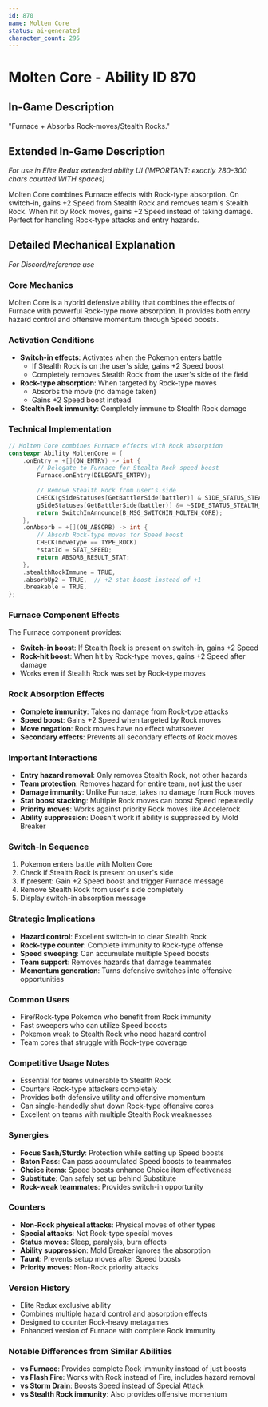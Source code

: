 ```yaml
---
id: 870
name: Molten Core
status: ai-generated
character_count: 295
---
```


# Molten Core - Ability ID 870

## In-Game Description
"Furnace + Absorbs Rock-moves/Stealth Rocks."

## Extended In-Game Description
*For use in Elite Redux extended ability UI (IMPORTANT: exactly 280-300 chars counted WITH spaces)*

Molten Core combines Furnace effects with Rock-type absorption. On switch-in, gains +2 Speed from Stealth Rock and removes team's Stealth Rock. When hit by Rock moves, gains +2 Speed instead of taking damage. Perfect for handling Rock-type attacks and entry hazards.

## Detailed Mechanical Explanation
*For Discord/reference use*

### Core Mechanics
Molten Core is a hybrid defensive ability that combines the effects of Furnace with powerful Rock-type move absorption. It provides both entry hazard control and offensive momentum through Speed boosts.

### Activation Conditions
- **Switch-in effects**: Activates when the Pokemon enters battle
  - If Stealth Rock is on the user's side, gains +2 Speed boost
  - Completely removes Stealth Rock from the user's side of the field
- **Rock-type absorption**: When targeted by Rock-type moves
  - Absorbs the move (no damage taken)
  - Gains +2 Speed boost instead
- **Stealth Rock immunity**: Completely immune to Stealth Rock damage

### Technical Implementation
```c
// Molten Core combines Furnace effects with Rock absorption
constexpr Ability MoltenCore = {
    .onEntry = +[](ON_ENTRY) -> int {
        // Delegate to Furnace for Stealth Rock speed boost
        Furnace.onEntry(DELEGATE_ENTRY);
        
        // Remove Stealth Rock from user's side
        CHECK(gSideStatuses[GetBattlerSide(battler)] & SIDE_STATUS_STEALTH_ROCK)
        gSideStatuses[GetBattlerSide(battler)] &= ~SIDE_STATUS_STEALTH_ROCK;
        return SwitchInAnnounce(B_MSG_SWITCHIN_MOLTEN_CORE);
    },
    .onAbsorb = +[](ON_ABSORB) -> int {
        // Absorb Rock-type moves for Speed boost
        CHECK(moveType == TYPE_ROCK)
        *statId = STAT_SPEED;
        return ABSORB_RESULT_STAT;
    },
    .stealthRockImmune = TRUE,
    .absorbUp2 = TRUE,  // +2 stat boost instead of +1
    .breakable = TRUE,
};
```

### Furnace Component Effects
The Furnace component provides:
- **Switch-in boost**: If Stealth Rock is present on switch-in, gains +2 Speed
- **Rock-hit boost**: When hit by Rock-type moves, gains +2 Speed after damage
- Works even if Stealth Rock was set by Rock-type moves

### Rock Absorption Effects
- **Complete immunity**: Takes no damage from Rock-type attacks
- **Speed boost**: Gains +2 Speed when targeted by Rock moves
- **Move negation**: Rock moves have no effect whatsoever
- **Secondary effects**: Prevents all secondary effects of Rock moves

### Important Interactions
- **Entry hazard removal**: Only removes Stealth Rock, not other hazards
- **Team protection**: Removes hazard for entire team, not just the user
- **Damage immunity**: Unlike Furnace, takes no damage from Rock moves
- **Stat boost stacking**: Multiple Rock moves can boost Speed repeatedly
- **Priority moves**: Works against priority Rock moves like Accelerock
- **Ability suppression**: Doesn't work if ability is suppressed by Mold Breaker

### Switch-In Sequence
1. Pokemon enters battle with Molten Core
2. Check if Stealth Rock is present on user's side
3. If present: Gain +2 Speed boost and trigger Furnace message
4. Remove Stealth Rock from user's side completely
5. Display switch-in absorption message

### Strategic Implications
- **Hazard control**: Excellent switch-in to clear Stealth Rock
- **Rock-type counter**: Complete immunity to Rock-type offense
- **Speed sweeping**: Can accumulate multiple Speed boosts
- **Team support**: Removes hazards that damage teammates
- **Momentum generation**: Turns defensive switches into offensive opportunities

### Common Users
- Fire/Rock-type Pokemon who benefit from Rock immunity
- Fast sweepers who can utilize Speed boosts
- Pokemon weak to Stealth Rock who need hazard control
- Team cores that struggle with Rock-type coverage

### Competitive Usage Notes
- Essential for teams vulnerable to Stealth Rock
- Counters Rock-type attackers completely
- Provides both defensive utility and offensive momentum
- Can single-handedly shut down Rock-type offensive cores
- Excellent on teams with multiple Stealth Rock weaknesses

### Synergies
- **Focus Sash/Sturdy**: Protection while setting up Speed boosts
- **Baton Pass**: Can pass accumulated Speed boosts to teammates
- **Choice items**: Speed boosts enhance Choice item effectiveness
- **Substitute**: Can safely set up behind Substitute
- **Rock-weak teammates**: Provides switch-in opportunity

### Counters
- **Non-Rock physical attacks**: Physical moves of other types
- **Special attacks**: Not Rock-type special moves
- **Status moves**: Sleep, paralysis, burn effects
- **Ability suppression**: Mold Breaker ignores the absorption
- **Taunt**: Prevents setup moves after Speed boosts
- **Priority moves**: Non-Rock priority attacks

### Version History
- Elite Redux exclusive ability
- Combines multiple hazard control and absorption effects
- Designed to counter Rock-heavy metagames
- Enhanced version of Furnace with complete Rock immunity

### Notable Differences from Similar Abilities
- **vs Furnace**: Provides complete Rock immunity instead of just boosts
- **vs Flash Fire**: Works with Rock instead of Fire, includes hazard removal
- **vs Storm Drain**: Boosts Speed instead of Special Attack
- **vs Stealth Rock immunity**: Also provides offensive momentum